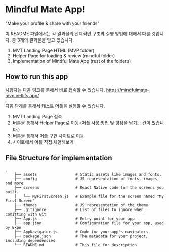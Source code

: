# Mindful Mate App!

"Make your profile & share with your friends"

이 README 파일에서는 각 결과물의 전체적인 구조와 실행 방법에 대해서 다룰 것입니다.
총 3개의 결과물을 담고 있습니다.
1. MVT Landing Page HTML (MVP folder)
2. Helper Page for loading & review (mindful folder)
3. Implementation of Mindful Mate App (rest of the folders)

## How to run this app

사용자는 다음 링크를 통해서 바로 접속할 수 있습니다. 
https://mindfulmate-mvp.netlify.app/

다음 단계를 통해서 테스트 어플을 실행할 수 있습니다.
1. MVT Landing Page 접속
2. 버튼을 통해서 Helper Page로 이동 (어플 사용 방법 및 평점을 남기는 칸이 있습니다.)
3. 버튼을 통해서 어플 구현 사이트로 이동
4. 사이트에서 어플 직접 체험해보기

## File Structure for implementation

```
.
    ├── assets                 # Static assets like images and fonts.
    ├── config                 # JS representation of fonts, images, and more
    ├── screens                # React Native code for the screens you built.
    │   └── MyFirstScreen.js   # Example file for the screen named "My First Screen"
    ├── themes                 # JS representation of the theme
    ├── .gitignore             # List of files to ignore when comitting with Git
    ├── App.js                 # Entry point for your app
    ├── app.json               # Configuration file for your app, used by Expo
    ├── AppNavigator.js        # Code for your app's navigators
    ├── package.json           # The metadata for your project, including dependencies
    └── README.md              # This file for description
```
